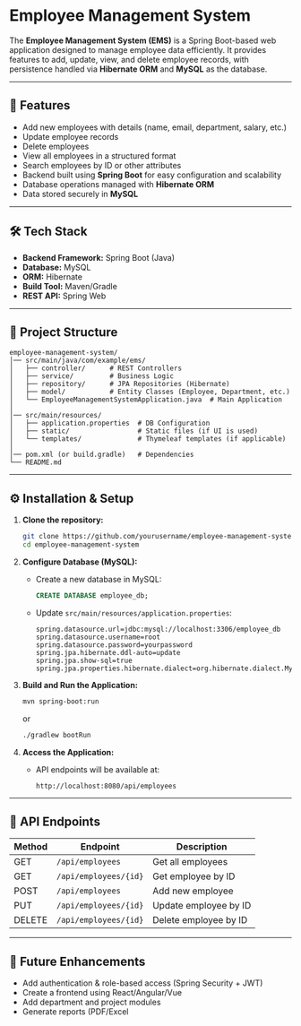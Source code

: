# Employee Management System

The **Employee Management System (EMS)** is a Spring Boot-based web application designed to manage employee data efficiently. It provides features to add, update, view, and delete employee records, with persistence handled via **Hibernate ORM** and **MySQL** as the database.

---

## 🚀 Features

* Add new employees with details (name, email, department, salary, etc.)
* Update employee records
* Delete employees
* View all employees in a structured format
* Search employees by ID or other attributes
* Backend built using **Spring Boot** for easy configuration and scalability
* Database operations managed with **Hibernate ORM**
* Data stored securely in **MySQL**

---

## 🛠️ Tech Stack

* **Backend Framework:** Spring Boot (Java)
* **Database:** MySQL
* **ORM:** Hibernate
* **Build Tool:** Maven/Gradle
* **REST API:** Spring Web

---

## 📂 Project Structure

```
employee-management-system/
│── src/main/java/com/example/ems/
│   ├── controller/      # REST Controllers  
│   ├── service/         # Business Logic  
│   ├── repository/      # JPA Repositories (Hibernate)  
│   ├── model/           # Entity Classes (Employee, Department, etc.)  
│   └── EmployeeManagementSystemApplication.java  # Main Application  
│
│── src/main/resources/
│   ├── application.properties  # DB Configuration  
│   ├── static/                 # Static files (if UI is used)  
│   └── templates/              # Thymeleaf templates (if applicable)  
│
│── pom.xml (or build.gradle)   # Dependencies  
└── README.md  
```

---

## ⚙️ Installation & Setup

1. **Clone the repository:**

   ```bash
   git clone https://github.com/yourusername/employee-management-system.git
   cd employee-management-system
   ```

2. **Configure Database (MySQL):**

   * Create a new database in MySQL:

     ```sql
     CREATE DATABASE employee_db;
     ```
   * Update `src/main/resources/application.properties`:

     ```properties
     spring.datasource.url=jdbc:mysql://localhost:3306/employee_db
     spring.datasource.username=root
     spring.datasource.password=yourpassword
     spring.jpa.hibernate.ddl-auto=update
     spring.jpa.show-sql=true
     spring.jpa.properties.hibernate.dialect=org.hibernate.dialect.MySQL8Dialect
     ```

3. **Build and Run the Application:**

   ```bash
   mvn spring-boot:run
   ```

   or

   ```bash
   ./gradlew bootRun
   ```

4. **Access the Application:**

   * API endpoints will be available at:

     ```
     http://localhost:8080/api/employees
     ```

---

## 📌 API Endpoints

| Method | Endpoint              | Description           |
| ------ | --------------------- | --------------------- |
| GET    | `/api/employees`      | Get all employees     |
| GET    | `/api/employees/{id}` | Get employee by ID    |
| POST   | `/api/employees`      | Add new employee      |
| PUT    | `/api/employees/{id}` | Update employee by ID |
| DELETE | `/api/employees/{id}` | Delete employee by ID |

---

## 🔮 Future Enhancements

* Add authentication & role-based access (Spring Security + JWT)
* Create a frontend using React/Angular/Vue
* Add department and project modules
* Generate reports (PDF/Excel 


